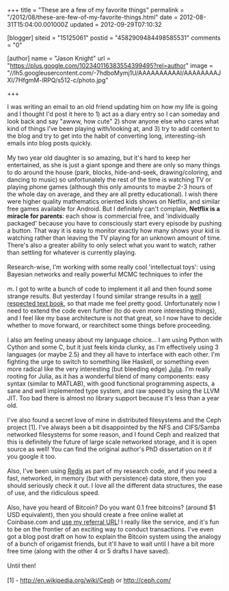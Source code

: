 +++
title = "These are a few of my favorite things"
permalink = "/2012/08/these-are-few-of-my-favorite-things.html"
date = 2012-08-31T15:04:00.001000Z
updated = 2012-09-29T07:10:32

[blogger]
siteid = "15125061"
postid = "4582909484498585531"
comments = "0"

[author]
name = "Jason Knight"
url = "https://plus.google.com/102340116383554399495?rel=author"
image = "//lh5.googleusercontent.com/-7hdboMymj1U/AAAAAAAAAAI/AAAAAAAAJXI/7HfgmM-lRPQ/s512-c/photo.jpg"

+++

<div class="css-full-post-content js-full-post-content">
<span style="background-color: white;">I was writing an email to an old friend updating him on how my life is going and I thought I'd post it here to 1) act as a diary entry so I can someday and look back and say "awww, how cute" 2) show anyone else who cares what kind of things I've been playing with/looking at, and 3) try to add content to the blog and try to get into the habit of converting long, interesting-ish emails into blog posts quickly.&nbsp;</span><br /><div style="background-color: white;"><br />My two year old daughter is so amazing, but it's hard to keep her entertained, as she is just a giant sponge and there are only so many things to do around the house (park, blocks, hide-and-seek, drawing/coloring, and dancing to music) so unfortunately the rest of the time is watching TV or playing phone games (although this only amounts to maybe 2-3 hours of the whole day on average, and they are all pretty educational). I wish there were higher quality mathematics oriented kids shows on Netflix, and similar free games available for Android. But I definitely can't complain,&nbsp;<b>Netflix is a miracle for parents</b>: each show is commercial free, and 'individually packaged' because you have to consciously start every episode by pushing a button. That way it is easy to monitor exactly how many shows your kid is watching rather than leaving the TV playing for an unknown amount of time. There's also a greater ability to only select what you want to watch, rather than settling for whatever is currently playing.</div><div style="background-color: white;"><br />Research-wise, I'm working with some really cool 'intellectual toys': using Bayesian networks and really powerful MCMC techniques to infer the<br /><br />m. I got to write a bunch of code to implement it all and then found some strange results. But yesterday I found similar strange results in a <a href="http://www.amazon.com/Probabilistic-Graphical-Models-Principles-Computation/dp/0262013193">well respected text book</a>, so that made me feel pretty good. Unfortunately now I need to extend the code even further (to do even more interesting things), and I feel like my base architecture is not that great, so I now have to decide whether to move forward, or rearchitect some things before proceeding.<br /><br />I also am feeling uneasy about my language choice... I am using Python with Cython and some C, but it just feels kinda clunky, as I'm effectively using 3 languages (or maybe 2.5) and they all have to interface with each other. I'm fighting the urge to switch to something like Haskell, or something even more radical like the very interesting (but bleeding edge) <a href="http://julialang.org/">Julia</a>. I'm really rooting for Julia, as it has a wonderful blend of many components: easy syntax (similar to MATLAB), with good functional programming aspects, a sane and well implemented type system, and raw speed by using the LLVM JIT. Too bad there is almost no library support because it's less than a year old. <br /><br />I've also found a secret love of mine in distributed filesystems and the Ceph project [1]. I've always been a bit disappointed by the NFS and CIFS/Samba networked filesystems for some reason, and I found Ceph and realized that this is definitely the future of large scale networked storage, and it is open source as well! You can find the original author's PhD dissertation on it if you google it too.<br /><br />Also, I've been using <a href="http://redis.io/">Redis</a> as part of my research code, and if you need a fast, networked, in memory (but with persistence) data store, then you should seriously check it out. I love all the different data structures, the ease of use, and the ridiculous speed. <br /><br />Also, have you heard of Bitcoin? Do you want 0.1 free bitcoins? (around $1 USD equivalent), then you should create a free online wallet at Coinbase.com and <a href="http://twitter.com/binarybana/status/236675717054746624">use my referral URL</a>! I really like the service, and it's fun to be on the frontier of an exciting way to conduct transactions. I've even got a blog post draft on how to explain the Bitcoin system using the analogy of a bunch of origamist friends, but it'll have to wait until I have a bit more free time (along with the other 4 or 5 drafts I have saved).<br /><br />Until then!<br /><br />[1] - <a href="http://en.wikipedia.org/wiki/Ceph">http://en.wikipedia.org/wiki/Ceph</a> or <a href="http://ceph.com/">http://ceph.com/</a></div>
</div>